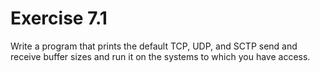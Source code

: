# Exercise 7.1
Write a program that prints the default TCP, UDP, and SCTP send and receive buffer sizes and run it on the systems to which you have access.
